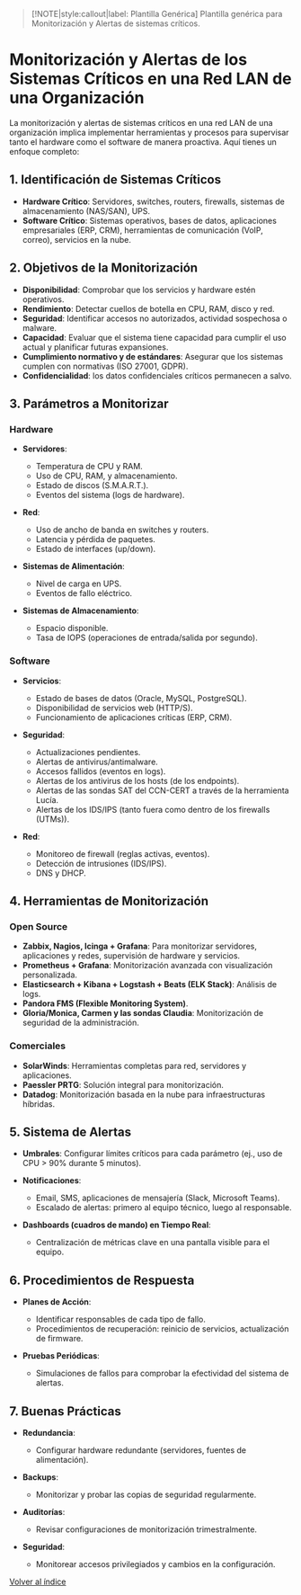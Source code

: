 > [!NOTE|style:callout|label: Plantilla Genérica]
> Plantilla genérica para Monitorización y Alertas de sistemas críticos.

# Monitorización y Alertas de los Sistemas Críticos en una Red LAN de una Organización

La monitorización y alertas de sistemas críticos en una red LAN de una organización implica implementar herramientas y procesos para supervisar tanto el hardware como el software de manera proactiva. Aquí tienes un enfoque completo:

## 1. Identificación de Sistemas Críticos

- **Hardware Crítico**: Servidores, switches, routers, firewalls, sistemas de almacenamiento (NAS/SAN), UPS.
- **Software Crítico**: Sistemas operativos, bases de datos, aplicaciones empresariales (ERP, CRM), herramientas de comunicación (VoIP, correo), servicios en la nube.

## 2. Objetivos de la Monitorización

- **Disponibilidad**: Comprobar que los servicios y hardware estén operativos.
- **Rendimiento**: Detectar cuellos de botella en CPU, RAM, disco y red.
- **Seguridad**: Identificar accesos no autorizados, actividad sospechosa o malware.
- **Capacidad**: Evaluar que el sistema tiene capacidad para cumplir el uso actual y planificar futuras expansiones.
- **Cumplimiento normativo y de estándares**: Asegurar que los sistemas cumplen con normativas (ISO 27001, GDPR).
- **Confidencialidad**: los datos confidenciales críticos permanecen a salvo.

## 3. Parámetros a Monitorizar

### Hardware

- **Servidores**:
  - Temperatura de CPU y RAM.
  - Uso de CPU, RAM, y almacenamiento.
  - Estado de discos (S.M.A.R.T.).
  - Eventos del sistema (logs de hardware).

- **Red**:
  - Uso de ancho de banda en switches y routers.
  - Latencia y pérdida de paquetes.
  - Estado de interfaces (up/down).

- **Sistemas de Alimentación**:
  - Nivel de carga en UPS.
  - Eventos de fallo eléctrico.

- **Sistemas de Almacenamiento**:
  - Espacio disponible.
  - Tasa de IOPS (operaciones de entrada/salida por segundo).

### Software

- **Servicios**:
  - Estado de bases de datos (Oracle, MySQL, PostgreSQL).
  - Disponibilidad de servicios web (HTTP/S).
  - Funcionamiento de aplicaciones críticas (ERP, CRM).

- **Seguridad**:
  - Actualizaciones pendientes.
  - Alertas de antivirus/antimalware.
  - Accesos fallidos (eventos en logs).
  - Alertas de los antivirus de los hosts (de los endpoints).
  - Alertas de las sondas SAT del CCN-CERT a través de la herramienta Lucía.
  - Alertas de los IDS/IPS (tanto fuera como dentro de los firewalls (UTMs)).

- **Red**:
  - Monitoreo de firewall (reglas activas, eventos).
  - Detección de intrusiones (IDS/IPS).
  - DNS y DHCP.

## 4. Herramientas de Monitorización

### Open Source
- **Zabbix, Nagios, Icinga + Grafana**: Para monitorizar servidores, aplicaciones y redes, supervisión de hardware y servicios.
- **Prometheus + Grafana**: Monitorización avanzada con visualización personalizada.
- **Elasticsearch + Kibana + Logstash + Beats (ELK Stack)**: Análisis de logs.
- **Pandora FMS (Flexible Monitoring System)**.
- **Gloria/Monica, Carmen y las sondas Claudia**: Monitorización de seguridad de la administración.

### Comerciales
- **SolarWinds**: Herramientas completas para red, servidores y aplicaciones.
- **Paessler PRTG**: Solución integral para monitorización.
- **Datadog**: Monitorización basada en la nube para infraestructuras híbridas.

## 5. Sistema de Alertas

- **Umbrales**: Configurar límites críticos para cada parámetro (ej., uso de CPU > 90% durante 5 minutos).

- **Notificaciones**:
  - Email, SMS, aplicaciones de mensajería (Slack, Microsoft Teams).
  - Escalado de alertas: primero al equipo técnico, luego al responsable.

- **Dashboards (cuadros de mando) en Tiempo Real**:
  - Centralización de métricas clave en una pantalla visible para el equipo.

## 6. Procedimientos de Respuesta

- **Planes de Acción**:
  - Identificar responsables de cada tipo de fallo.
  - Procedimientos de recuperación: reinicio de servicios, actualización de firmware.

- **Pruebas Periódicas**:
  - Simulaciones de fallos para comprobar la efectividad del sistema de alertas.

## 7. Buenas Prácticas

- **Redundancia**:
  - Configurar hardware redundante (servidores, fuentes de alimentación).

- **Backups**:
  - Monitorizar y probar las copias de seguridad regularmente.

- **Auditorías**:
  - Revisar configuraciones de monitorización trimestralmente.

- **Seguridad**:
  - Monitorear accesos privilegiados y cambios en la configuración.

<a href="https://pmoreno-rodriguez.github.io/opos_gsi/#/plantillas/indice.md">Volver al índice</a>
